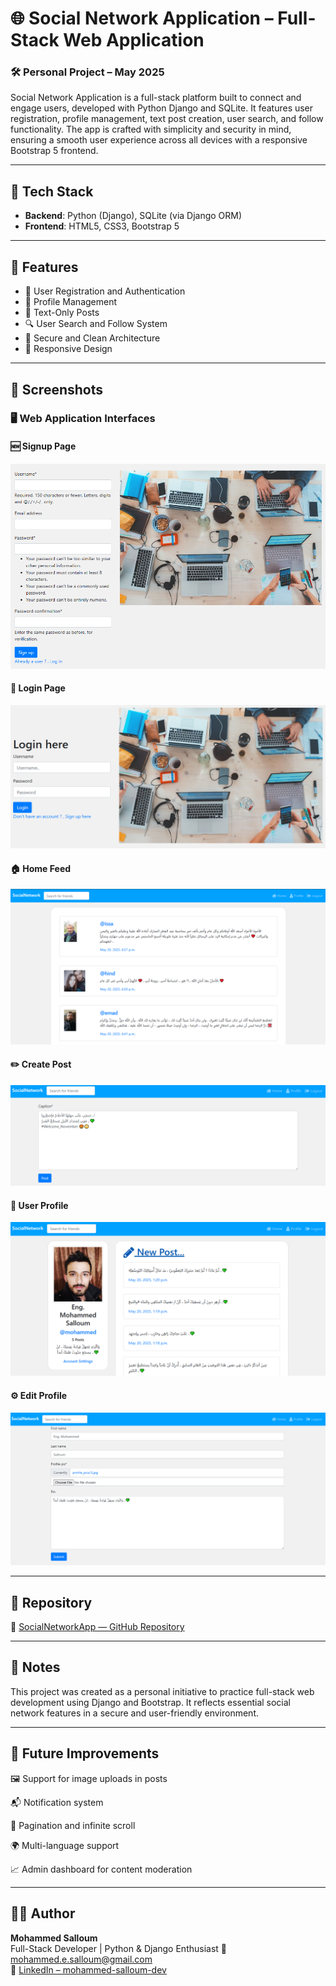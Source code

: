 # 🌐 Social Network Application – Full-Stack Web Application

### 🛠️ Personal Project – May 2025

Social Network Application is a full-stack platform built to connect and engage users, developed with Python Django and SQLite. It features user registration, profile management, text post creation, user search, and follow functionality. The app is crafted with simplicity and security in mind, ensuring a smooth user experience across all devices with a responsive Bootstrap 5 frontend.

---

## 🔧 Tech Stack

- **Backend**: Python (Django), SQLite (via Django ORM)
- **Frontend**: HTML5, CSS3, Bootstrap 5

---

## 🌟 Features

- 📝 User Registration and Authentication  
- 👤 Profile Management  
- 💬 Text-Only Posts  
- 🔍 User Search and Follow System  
- 🔐 Secure and Clean Architecture  
- 📱 Responsive Design

---

## 📸 Screenshots

### 🖥️ Web Application Interfaces

#### 🆕 Signup Page  
![Signup Page](screenshots/signup.png)

#### 🔐 Login Page  
![Login Page](screenshots/login.png)

#### 🏠 Home Feed  
![Home Feed](screenshots/home.png)

#### ✏️ Create Post  
![Create Post](screenshots/create-post.png)

#### 👤 User Profile  
![User Profile](screenshots/user-profile.png)

#### ⚙️ Edit Profile  
![Edit Profile](screenshots/edit-profile.png)

---

## 📂 Repository

🔗 [SocialNetworkApp — GitHub Repository](https://github.com/mohammed-salloum/SocialNetworkApp)

---

## 📌 Notes

This project was created as a personal initiative to practice full-stack web development using Django and Bootstrap. It reflects essential social network features in a secure and user-friendly environment.

---

## 📝 Future Improvements

🖼️ Support for image uploads in posts

📬 Notification system

📄 Pagination and infinite scroll

🌍 Multi-language support

📈 Admin dashboard for content moderation

---

## 👨‍💻 Author

**Mohammed Salloum**  
Full-Stack Developer | Python & Django Enthusiast
📧 mohammed.e.salloum@gmail.com  
🔗 [LinkedIn – mohammed-salloum-dev](https://linkedin.com/in/mohammed-salloum-dev)
